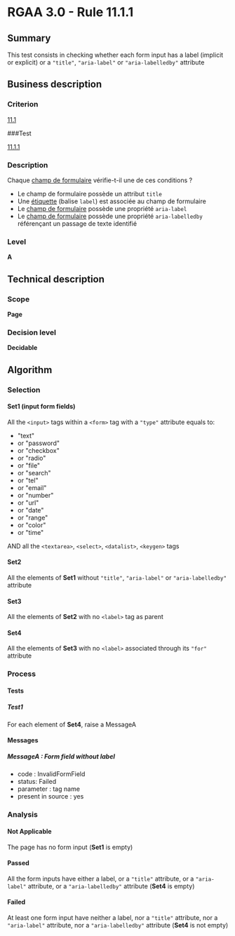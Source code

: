 # RGAA 3.0 -  Rule 11.1.1

## Summary

This test consists in checking whether each form input has a label (implicit or explicit) or a `"title"`, `"aria-label"` or `"aria-labelledby"` attribute 

## Business description

### Criterion

[11.1](http://references.modernisation.gouv.fr/referentiel-technique-0#crit-11-1)

###Test

[11.1.1](http://references.modernisation.gouv.fr/referentiel-technique-0#test-11-1-1)

### Description

Chaque <a href="http://references.modernisation.gouv.fr/referentiel-technique-0#mChpSaisie">champ de formulaire</a> v&eacute;rifie-t-il une de ces conditions ? 
 
 *  Le champ de formulaire poss&egrave;de un attribut `title` 
 *  Une <a href="http://references.modernisation.gouv.fr/referentiel-technique-0#mEtiquette">&eacute;tiquette</a> (balise `label`) est associ&eacute;e au champ de formulaire 
 * Le <a href="http://references.modernisation.gouv.fr/referentiel-technique-0#mChpSaisie">champ de formulaire</a> poss&egrave;de une propri&eacute;t&eacute; `aria-label` 
 * Le <a href="http://references.modernisation.gouv.fr/referentiel-technique-0#mChpSaisie">champ de formulaire</a> poss&egrave;de une propri&eacute;t&eacute; `aria-labelledby` r&eacute;f&eacute;ren&ccedil;ant un passage de texte identifi&eacute; 

### Level

**A**

## Technical description

### Scope

**Page**

### Decision level

**Decidable**

## Algorithm

### Selection

#### Set1 (input form fields)

All the `<input>` tags within a `<form>` tag with a `"type"` attribute equals to:
-  "text"
-   or "password"
-   or "checkbox"
-   or "radio"
-   or "file"
-   or "search"
-   or "tel"
-   or "email"
-   or "number"
-   or "url"
-   or "date"
-   or "range"
-   or "color"
-   or "time"

AND all the `<textarea>`, `<select>`, `<datalist>`, `<keygen>` tags

#### Set2

All the elements of **Set1** without `"title"`, `"aria-label"` or `"aria-labelledby"` attribute 

#### Set3

All the elements of **Set2** with no `<label>` tag as parent

#### Set4

All the elements of **Set3** with no `<label>` associated through its `"for"` attribute

### Process

#### Tests

##### Test1

For each element of **Set4**, raise a MessageA

#### Messages

##### MessageA : Form field without label

- code : InvalidFormField
- status: Failed
- parameter : tag name
- present in source : yes

### Analysis

#### Not Applicable

The page has no form input (**Set1** is empty)

#### Passed

All the form inputs have either a label, or a `"title"` attribute, or a `"aria-label"` attribute, or a `"aria-labelledby"` attribute (**Set4** is empty)

#### Failed

At least one form input have neither a label, nor a `"title"` attribute, nor a `"aria-label"` attribute, nor a `"aria-labelledby"` attribute (**Set4** is not empty)
